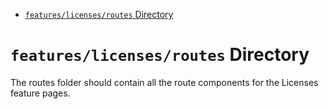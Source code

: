 <!-- START doctoc generated TOC please keep comment here to allow auto update -->
<!-- DON'T EDIT THIS SECTION, INSTEAD RE-RUN doctoc TO UPDATE -->

- [`features/licenses/routes` Directory](#featureslicensesroutes-directory)

<!-- END doctoc generated TOC please keep comment here to allow auto update -->

# `features/licenses/routes` Directory

The routes folder should contain all the route components for the Licenses feature pages.
